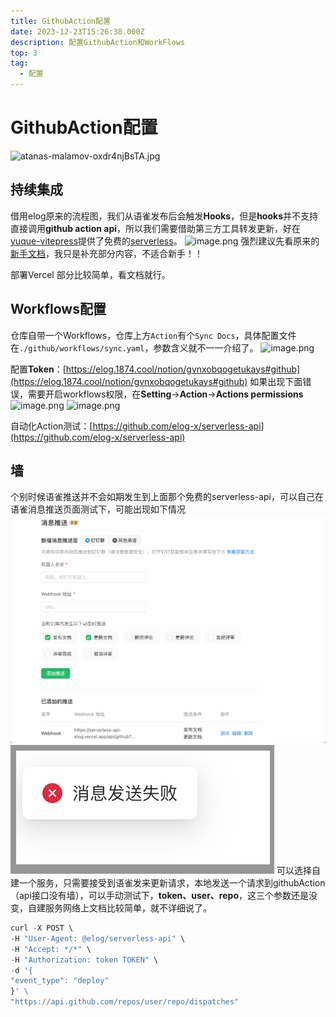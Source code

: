 ```yaml
---
title: GithubAction配置
date: 2023-12-23T15:26:38.000Z
description: 配置GithubAction和WorkFlows
top: 3
tag:
  - 配置
---
```

# GithubAction配置
![atanas-malamov-oxdr4njBsTA.jpg](images/56e0a783143af4d8624c9acb11d93c31.jpeg)

## 持续集成
借用elog原来的流程图，我们从语雀发布后会触发**Hooks**，但是**hooks**并不支持直接调用**github action api**，所以我们需要借助第三方工具转发更新，好在[yuque-vitepress](https://github.com/elog-x/yuque-vitepress)提供了免费的[serverless](https://github.com/elog-x/serverless-api)。
![image.png](images/18aac33ef54d3b72d8dc65a076fd2ea8.png)
强烈建议先看原来的[新手文档](https://github.com/elog-x/yuque-vitepress)，我只是补充部分内容，不适合新手！！

部署Vercel 部分比较简单，看文档就行。
## Workflows配置
仓库自带一个Workflows，仓库上方`Action`有个`Sync Docs`，具体配置文件在`./github/workflows/sync.yaml`，参数含义就不一一介绍了。
![image.png](images/210beb8f5bfba681547aec6447dc7741.png)

配置**Token**：[https://elog.1874.cool/notion/gvnxobqogetukays#github](https://elog.1874.cool/notion/gvnxobqogetukays#github)
如果出现下面错误，需要开启workflows权限，在**Setting**->**Action**->**Actions permissions**
![image.png](images/5be461797d089388d445946bb3a749d7.png)
![image.png](images/cf92f57e957d8893c63bb9edb7ca20d8.png)

自动化Action测试：[https://github.com/elog-x/serverless-api](https://github.com/elog-x/serverless-api)
## 墙
个别时候语雀推送并不会如期发生到上面那个免费的serverless-api，可以自己在语雀消息推送页面测试下，可能出现如下情况
![image.png](images/d617480b2ff8b495121539a57a588a09.png)
![image.png](images/c8bb4ed929d1288138d4deb0ee443fb6.png)
可以选择自建一个服务，只需要接受到语雀发来更新请求，本地发送一个请求到githubAction（api接口没有墙），可以手动测试下，**token、user、repo**，这三个参数还是没变，自建服务网络上文档比较简单，就不详细说了。
```javascript
curl -X POST \
-H "User-Agent: @elog/serverless-api" \
-H "Accept: */*" \
-H "Authorization: token TOKEN" \
-d '{
"event_type": "deploy"
}' \
"https://api.github.com/repos/user/repo/dispatches"

```
